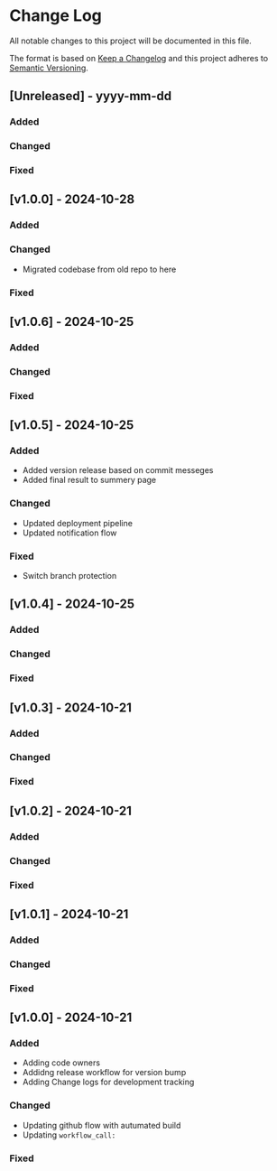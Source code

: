 # Change Log

All notable changes to this project will be documented in this file.

The format is based on [Keep a Changelog](http://keepachangelog.com/)
and this project adheres to [Semantic Versioning](http://semver.org/).

## [Unreleased] - yyyy-mm-dd

### Added

### Changed

### Fixed

## [v1.0.0] - 2024-10-28

### Added

### Changed
 - Migrated codebase from old repo to here
### Fixed

## [v1.0.6] - 2024-10-25

### Added

### Changed

### Fixed

## [v1.0.5] - 2024-10-25

### Added
 - Added version release based on commit messeges
 - Added final result to summery page

### Changed
 - Updated deployment pipeline
 - Updated notification flow

### Fixed
 - Switch branch protection

## [v1.0.4] - 2024-10-25

### Added

### Changed

### Fixed

## [v1.0.3] - 2024-10-21

### Added

### Changed

### Fixed

## [v1.0.2] - 2024-10-21

### Added

### Changed

### Fixed

## [v1.0.1] - 2024-10-21

### Added

### Changed

### Fixed

## [v1.0.0] - 2024-10-21

### Added
 - Adding code owners
 - Addidng release workflow for version bump
 - Adding Change logs for development tracking

### Changed
 - Updating github flow with autumated build
 - Updating `workflow_call:`

### Fixed
